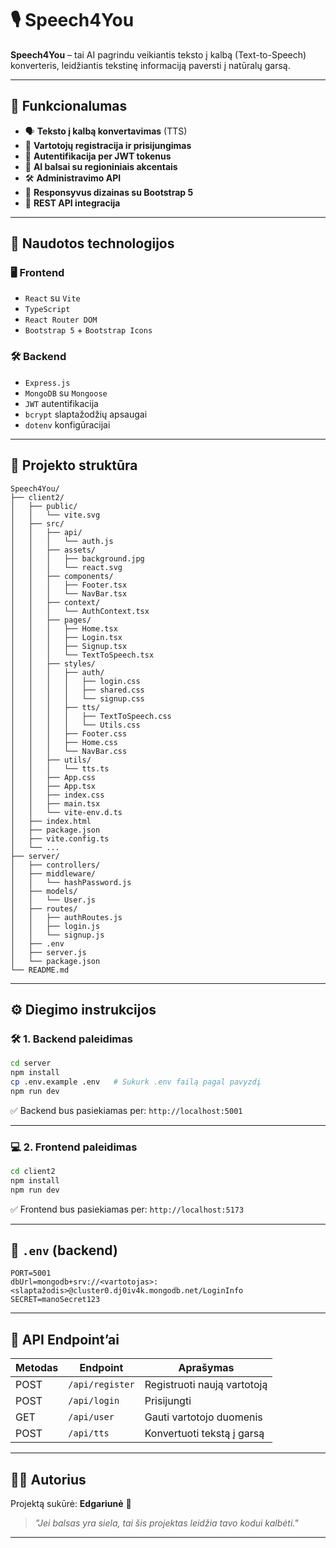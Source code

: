 # 🎙️ Speech4You

**Speech4You** – tai AI pagrindu veikiantis teksto į kalbą (Text-to-Speech) konverteris, leidžiantis tekstinę informaciją paversti į natūralų garsą.

---

## 🚀 Funkcionalumas

- 🗣️ **Teksto į kalbą konvertavimas** (TTS)
- 👤 **Vartotojų registracija ir prisijungimas**
- 🔐 **Autentifikacija per JWT tokenus**
- 🧠 **AI balsai su regioniniais akcentais**
- 🛠️ **Administravimo API**
- 📱 **Responsyvus dizainas su Bootstrap 5**
- 🧩 **REST API integracija**

---

## 🧰 Naudotos technologijos

### 🖥️ Frontend
- `React` su `Vite`
- `TypeScript`
- `React Router DOM`
- `Bootstrap 5` + `Bootstrap Icons`

### 🛠️ Backend
- `Express.js`
- `MongoDB` su `Mongoose`
- `JWT` autentifikacija
- `bcrypt` slaptažodžių apsaugai
- `dotenv` konfigūracijai

---

## 📁 Projekto struktūra

```
Speech4You/
├── client2/
│   ├── public/
│   │   └── vite.svg
│   ├── src/
│   │   ├── api/
│   │   │   └── auth.js
│   │   ├── assets/
│   │   │   ├── background.jpg
│   │   │   └── react.svg
│   │   ├── components/
│   │   │   ├── Footer.tsx
│   │   │   └── NavBar.tsx
│   │   ├── context/
│   │   │   └── AuthContext.tsx
│   │   ├── pages/
│   │   │   ├── Home.tsx
│   │   │   ├── Login.tsx
│   │   │   ├── Signup.tsx
│   │   │   └── TextToSpeech.tsx
│   │   ├── styles/
│   │   │   ├── auth/
│   │   │   │   ├── login.css
│   │   │   │   ├── shared.css
│   │   │   │   └── signup.css
│   │   │   ├── tts/
│   │   │   │   ├── TextToSpeech.css
│   │   │   │   └── Utils.css
│   │   │   ├── Footer.css
│   │   │   ├── Home.css
│   │   │   └── NavBar.css
│   │   ├── utils/
│   │   │   └── tts.ts
│   │   ├── App.css
│   │   ├── App.tsx
│   │   ├── index.css
│   │   ├── main.tsx
│   │   └── vite-env.d.ts
│   ├── index.html
│   ├── package.json
│   ├── vite.config.ts
│   └── ...
├── server/
│   ├── controllers/
│   ├── middleware/
│   │   └── hashPassword.js
│   ├── models/
│   │   └── User.js
│   ├── routes/
│   │   ├── authRoutes.js
│   │   ├── login.js
│   │   └── signup.js
│   ├── .env
│   ├── server.js
│   └── package.json
└── README.md
```

---

## ⚙️ Diegimo instrukcijos

### 🛠️ 1. Backend paleidimas

```bash
cd server
npm install
cp .env.example .env   # Sukurk .env failą pagal pavyzdį
npm run dev
```

✅ Backend bus pasiekiamas per: `http://localhost:5001`

---

### 💻 2. Frontend paleidimas

```bash
cd client2
npm install
npm run dev
```

✅ Frontend bus pasiekiamas per: `http://localhost:5173`

---

## 🔐 `.env` (backend)

```env
PORT=5001
dbUrl=mongodb+srv://<vartotojas>:<slaptažodis>@cluster0.dj0iv4k.mongodb.net/LoginInfo
SECRET=manoSecret123
```

---

## 📡 API Endpoint’ai

| Metodas | Endpoint        | Aprašymas                   |
| ------- | --------------- | --------------------------- |
| POST    | `/api/register` | Registruoti naują vartotoją |
| POST    | `/api/login`    | Prisijungti                 |
| GET     | `/api/user`     | Gauti vartotojo duomenis    |
| POST    | `/api/tts`      | Konvertuoti tekstą į garsą  |

---

## 👨‍💻 Autorius

Projektą sukūrė: **Edgariunė** 🦾  
> _"Jei balsas yra siela, tai šis projektas leidžia tavo kodui kalbėti."_

---
